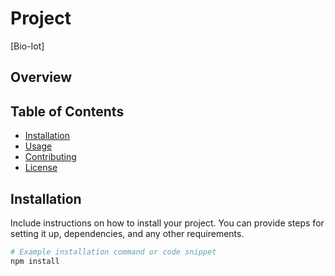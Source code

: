 # Project

[Bio-Iot]

## Overview



## Table of Contents

- [Installation](#installation)
- [Usage](#usage)
- [Contributing](#contributing)
- [License](#license)

## Installation

Include instructions on how to install your project. You can provide steps for setting it up, dependencies, and any other requirements.

```bash
# Example installation command or code snippet
npm install
